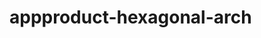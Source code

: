  # appproduct-hexagonal-arch                 
            
         
                      
       
           
               
          
                 
    
     
     
  
 
